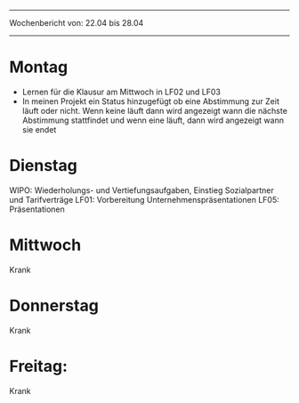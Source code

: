 
--- 
Wochenbericht von: 22.04 bis 28.04    

--- 
# Montag
- Lernen für die Klausur am Mittwoch in LF02 und LF03
- In meinen Projekt ein Status hinzugefügt ob eine Abstimmung zur Zeit läuft oder nicht. Wenn keine läuft dann wird angezeigt wann die nächste Abstimmung stattfindet und wenn eine läuft, dann wird angezeigt wann sie endet
# Dienstag
WIPO: Wiederholungs- und Vertiefungsaufgaben, Einstieg Sozialpartner und Tarifverträge
LF01: Vorbereitung Unternehmenspräsentationen
LF05: Präsentationen
# Mittwoch
Krank

# Donnerstag
Krank

# Freitag:
Krank